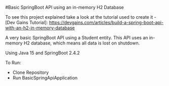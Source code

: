 #Basic SpringBoot API using an in-memory H2 Database

To see this project explained take a look at the tutorial used to create it - [Dev Gains Tutorial]: https://devgains.com/articles/build-a-spring-boot-api-with-an-h2-in-memory-database

A very basic SpringBoot API using a Student entity. This API uses an in-memory H2 database, which means all data is lost on shutdown.

Using Java 15 and SpringBoot 2.4.2

To Run:
- Clone Repository
- Run BasicSpringApiApplication
